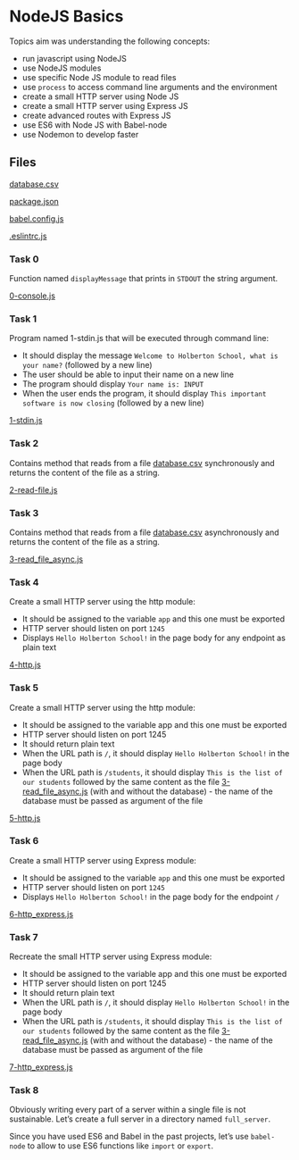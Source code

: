 # NodeJS Basics

Topics aim was understanding the following concepts:

* run javascript using NodeJS
* use NodeJS modules
* use specific Node JS module to read files
* use `process` to access command line arguments and the environment
* create a small HTTP server using Node JS
* create a small HTTP server using Express JS
* create advanced routes with Express JS
* use ES6 with Node JS with Babel-node
* use Nodemon to develop faster

## Files

[database.csv](./database.csv)

[package.json](./package.json)

[babel.config.js](./babel.config.js)

[.eslintrc.js](./.eslintrc.js)

### Task 0

Function named `displayMessage` that prints in `STDOUT` the string argument.

[0-console.js](./0-console.js)

### Task 1

Program named 1-stdin.js that will be executed through command line:

* It should display the message `Welcome to Holberton School, what is your name?` (followed by a new line)
* The user should be able to input their name on a new line
* The program should display `Your name is: INPUT`
* When the user ends the program, it should display `This important software is now closing` (followed by a new line)

[1-stdin.js](./1-stdin.js)

### Task 2

Contains method that reads from a file [database.csv](./database.csv) synchronously and returns the content of the file as a string.

[2-read-file.js](./2-read-file.js)

### Task 3

Contains method that reads from a file [database.csv](./database.csv) asynchronously and returns the content of the file as a string.

[3-read_file_async.js](./3-read_file_async.js)

### Task 4

Create a small HTTP server using the http module:

* It should be assigned to the variable `app` and this one must be exported
* HTTP server should listen on port `1245`
* Displays `Hello Holberton School!` in the page body for any endpoint as plain text

[4-http.js](./4-http.js)

### Task 5

Create a small HTTP server using the http module:

* It should be assigned to the variable app and this one must be exported
* HTTP server should listen on port 1245
* It should return plain text
* When the URL path is `/`, it should display `Hello Holberton School!` in the page body
* When the URL path is `/students`, it should display `This is the list of our students` followed by the same content as the file [3-read_file_async.js](./3-read_file_async.js) (with and without the database) - the name of the database must be passed as argument of the file

[5-http.js](./5-http.js)

### Task 6

Create a small HTTP server using Express module:

* It should be assigned to the variable `app` and this one must be exported
* HTTP server should listen on port `1245`
* Displays `Hello Holberton School!` in the page body for the endpoint `/`

[6-http_express.js](./6-http_express.js)

### Task 7

Recreate the small HTTP server using Express module:

* It should be assigned to the variable app and this one must be exported
* HTTP server should listen on port 1245
* It should return plain text
* When the URL path is `/`, it should display `Hello Holberton School!` in the page body
* When the URL path is `/students`, it should display `This is the list of our students` followed by the same content as the file [3-read_file_async.js](./3-read_file_async.js) (with and without the database) - the name of the database must be passed as argument of the file

[7-http_express.js](./7-http_express.js)

### Task 8

Obviously writing every part of a server within a single file is not sustainable. Let’s create a full server in a directory named `full_server`.

Since you have used ES6 and Babel in the past projects, let’s use `babel-node` to allow to use ES6 functions like `import` or `export`.
